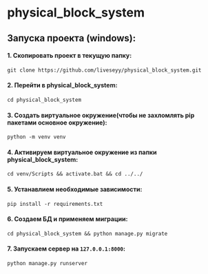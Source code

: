 # physical_block_system

## Запуска проекта (windows):
#### 1. Скопировать проект в текущую папку:

```
git clone https://github.com/liveseyy/physical_block_system.git
```

#### 2. Перейти в physical_block_system:

```
cd physical_block_system
```

#### 3. Создать виртуальное окружение(чтобы не захломлять pip пакетами основное окружение):

```
python -m venv venv
```

#### 4. Активируем виртуальное окружение из папки physical_block_system:

```
cd venv/Scripts && activate.bat && cd ../../
```

#### 5. Устанавлием необходимые зависимости:

```
pip install -r requirements.txt
```

#### 6. Создаем БД и применяем миграции:

```
cd physical_block_system && python manage.py migrate
```

#### 7. Запускаем сервер на ```127.0.0.1:8000```:

```
python manage.py runserver
```
